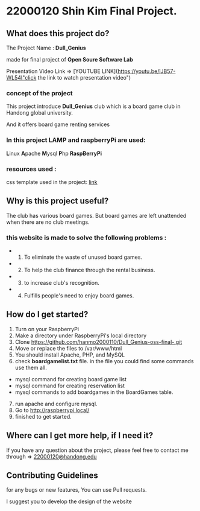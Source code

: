 # 22000120 Shin Kim Final Project.

## What does this project do?

The Project Name : **Dull_Genius** 

made for final project of **Open Soure Software Lab** 

Presentation Video Link => [YOUTUBE LINK](https://youtu.be/lJB57-WL54I"click the link to watch presentation video")

### concept of the project

This project introduce **Dull_Genius** club which is a board game club in Handong global university.

And it offers board game renting services

### In this project LAMP and raspberryPi are used:
**L**inux
**A**pache
**M**ysql
**P**hp
**RaspBerryPi**

### resources used :

css template used in the project: [link](https://www.free-css.com/free-css-templates/page259/the-town)

## Why is this project useful?

The club has various board games. But board games are left unattended when there are no club meetings.

### this website is made to solve the following problems :

- 1. To eliminate the waste of unused board games.
- 2. To help the club finance through the rental business.
- 3. to increase club's recognition.
- 4. Fulfills people's need to enjoy board games.

## How do I get started?

1. Turn on your RaspberryPi
2. Make a directory under RaspberryPi's local directory
3. Clone https://github.com/hanmo2000110/Dull_Genius-oss-final-.git
4. Move or replace the files to /var/www/html
5. You should install Apache, PHP, and MySQL
6. check **boardgamelist.txt** file. in the file you could find some commands use them all.
  * mysql command for creating board game list 
  * mysql command for creating reservation list
  * mysql commands to add boardgames in the BoardGames table.
7. run apache and configure mysql.
8. Go to http://raspberrypi.local/
9. finished to get started. 

## Where can I get more help, if I need it?

If you have any question about the project, please feel free to contact me through => 22000120@handong.edu

## Contributing Guidelines

for any bugs or new features, You can use Pull requests.

I suggest you to develop the design of the website
